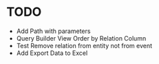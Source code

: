 TODO
============
- Add Path with parameters
- Query Builder View Order by Relation Column
- Test Remove relation from entity not from event
- Add Export Data to Excel